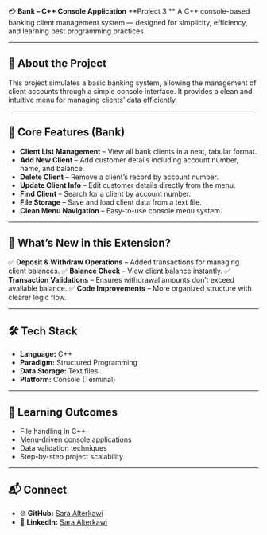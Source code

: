 💳 **Bank – C++ Console Application**
**Project 3 **
A C++ console-based banking client management system — designed for simplicity, efficiency, and learning best programming practices.

---

## 🏦 About the Project

This project simulates a basic banking system, allowing the management of client accounts through a simple console interface.
It provides a clean and intuitive menu for managing clients’ data efficiently.

---

## 📌 Core Features (Bank)

* **Client List Management** – View all bank clients in a neat, tabular format.
* **Add New Client** – Add customer details including account number, name, and balance.
* **Delete Client** – Remove a client’s record by account number.
* **Update Client Info** – Edit customer details directly from the menu.
* **Find Client** – Search for a client by account number.
* **File Storage** – Save and load client data from a text file.
* **Clean Menu Navigation** – Easy-to-use console menu system.

---

## 🚀 What’s New in this Extension?

✅ **Deposit & Withdraw Operations** – Added transactions for managing client balances.
✅ **Balance Check** – View client balance instantly.
✅ **Transaction Validations** – Ensures withdrawal amounts don’t exceed available balance.
✅ **Code Improvements** – More organized structure with clearer logic flow.

---

## 🛠 Tech Stack

* **Language:** C++
* **Paradigm:** Structured Programming
* **Data Storage:** Text files
* **Platform:** Console (Terminal)

---

## 🎯 Learning Outcomes

* File handling in C++
* Menu-driven console applications
* Data validation techniques
* Step-by-step project scalability

---

## 📬 Connect

* 🌐 **GitHub:** [Sara Alterkawi](https://github.com/sara-alterkawi)
* 💼 **LinkedIn:** [Sara Alterkawi](https://www.linkedin.com/in/sara-alterkawi-911526101/)